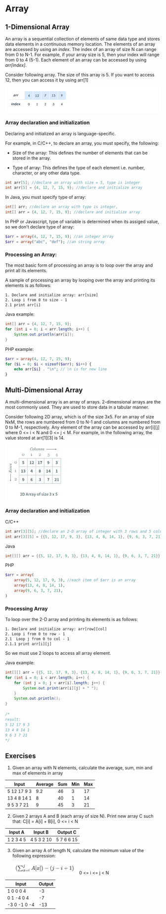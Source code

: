 # Array

## 1-Dimensional Array
An array is a sequential collection of elements of same data type and stores data elements in a continuous memory location. The elements of an array are accessed by using an *index*. The index of an array of size N can range from 0 to N-1. For example, if your array size is 5, then your index will range from 0 to 4 (5-1). Each element of an array can be accessed by using *arr[index]*.

Consider following array. The size of this array is 5. If you want to access 12, then you can access it by using arr[1]

![1-D Array](./images/array_1-D.png)

### Array declaration and initialization

Declaring and initialized an array is language-specific.

For example, in C/C++, to declare an array, you must specify, the following:

- Size of the array: This defines the number of elements that can be stored in the array.

- Type of array: This defines the type of each element i.e. number, character, or any other data type.
```c++
int arr[5]; //declare an array with size = 5, type is integer
int arr[5] = {4, 12, 7, 15, 9}; //declare and initialize array
```

In Java, you must specify type of array:
```java
int[] arr; //declare an array with type is integer, 
int[] arr = {4, 12, 7, 15, 9}; //declare and initialize array
```

In PHP or Javascript, type of variable is determined when its assiged value, so we don't declare type of array:
```PHP
$arr = array(4, 12, 7, 15, 9); //an integer array
$arr = array("abc", "def"); //an string array
```

### Processing an Array:

The most basic form of processing an array is to loop over the array and print all its elements.

A sample of processing an array by looping over the array and printing its elements is as follows:
```pseudocode
1. Declare and initialize array: arr[size]
2. Loop i from 0 to size - 1
2.1 print arr[i]
```

Java example:
```java
int[] arr = {4, 12, 7, 15, 9};
for (int i = 0; i < arr.length; i++) {
    System.out.println(arr[i]);
}
```
PHP example:
```php
$arr = array(4, 12, 7, 15, 9);
for ($i = 0; $i < sizeof($arr); $i++) {
    echo arr[$i] . "\n"; // \n is for new line
}
```

## Multi-Dimensional Array

A multi-dimensional array is an array of arrays. 2-dimensional arrays are the most commonly used. They are used to store data in a tabular manner.

Consider following 2D array, which is of the size 3x5. For an array of size NxM, the rows are numbered from 0 to N-1 and columns are numbered from 0 to M-1, respectively. Any element of the array can be accessed by arr[i][j] where 0 <= i < N and 0 <= j < M. For example, in the following array, the value stored at arr[1][3] is 14.

![2-D Array](./images/array_2-D.png)

### Array declaration and initialization
C/C++
```c++
int arr[3][5]; //declare an 2-D array of integer with 3 rows and 5 columns
int arr[3][5] = {{5, 12, 17, 9, 3}, {13, 4, 8, 14, 1}, {9, 6, 3, 7, 21}}; // declare and initialize
```
Java
```java
int[][] arr = {{5, 12, 17, 9, 3}, {13, 4, 8, 14, 1}, {9, 6, 3, 7, 21}};
```
PHP
```php
$arr = array(
    array(5, 12, 17, 9, 3), //each item of $arr is an array
    array(13, 4, 8, 14, 1),
    array(9, 6, 3, 7, 21),
)
```

### Processing Array
To loop over the 2-D array and printing its elements is as follows:
```pseudocode
1. Declare and initialize array: arr[row][col]
2. Loop i from 0 to row - 1
2.1  Loop j from 0 to col - 1
2.1.1 print arr[i][j]
```
So we must use 2 loops to access all array element.

Java example:
```java
int[][] arr = {{5, 12, 17, 9, 3}, {13, 4, 8, 14, 1}, {9, 6, 3, 7, 21}};
for (int i = 0; i < arr.length; i++) {
    for (int j = 0; j < arr[i].length; j++) {
        System.out.print(arr[i][j] + " ");
    }
    System.out.println();
}

/*
result: 
5 12 17 9 3 
13 4 8 14 1 
9 6 3 7 21
*/
```

## Exercises
1. Given an array with N elements, calculate the average, sum, min and max of elements in array

|   Input    | Average| Sum    | Min    | Max    |
|------------|--------|--------|--------|--------|
|5 12 17 9 3 |  9.2   |   46   |   3    |  17    |
|13 4 8 14 1 |  8     |   40   |   1    |  14    |
|9 5 3 7 21  |  9     |   45   |   3    |  21    |

2. Given 2 arrays A and B (each array of size N). Print new array C such that: C[i] = A[i] + B[i], 0 <= i < N

|   Input A  | Input B| Output C|
|------------|--------|---------|
|1 2 3 4 5   | 4 5 3 2 10 | 5 7 6 6 15 |

3. Given an array A of length N, calculate the minimum value of the following expression:

      ![Exercise 3](./images/exercise-3.png)
      0 <= i <= j < N

|Input  | Output|
| ----  |----|
|1 0 0 0 4 | -3 |
|0 1 -4 0 4 | -7 |
|-3 0 -1 0 -4 | -13 |
